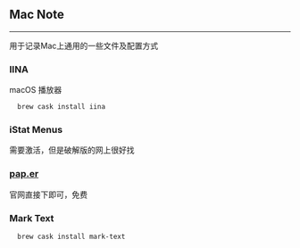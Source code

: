 ## Mac Note
---
用于记录Mac上通用的一些文件及配置方式

### IINA

macOS 播放器

``` bash
  brew cask install iina
```

### iStat Menus

需要激活，但是破解版的网上很好找

### [pap.er](https://paper.meiyuan.in/)

官网直接下即可，免费

### Mark Text

``` bash
  brew cask install mark-text
```
